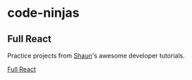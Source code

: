 # code-ninjas

## Full React

Practice projects from [Shaun](https://github.com/iamshaunjp)'s awesome developer tutorials.

[Full React](https://www.youtube.com/playlist?list=PL4cUxeGkcC9gZD-Tvwfod2gaISzfRiP9d)
